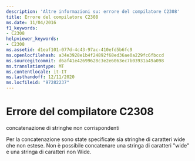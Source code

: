 ```yaml
---
description: 'Altre informazioni su: errore del compilatore C2308'
title: Errore del compilatore C2308
ms.date: 11/04/2016
f1_keywords:
- C2308
helpviewer_keywords:
- C2308
ms.assetid: d1eaf101-077d-4c43-97ac-410efd5b6fc9
ms.openlocfilehash: a34e3928e1b4f24892f68ed36ae0a229fc6fbccd
ms.sourcegitcommit: d6af41e42699628c3e2e6063ec7b03931a49a098
ms.translationtype: MT
ms.contentlocale: it-IT
ms.lasthandoff: 12/11/2020
ms.locfileid: "97282237"
---
```

# <a name="compiler-error-c2308"></a>Errore del compilatore C2308

concatenazione di stringhe non corrispondenti

Per la concatenazione sono state specificate sia stringhe di caratteri wide che non estese. Non è possibile concatenare una stringa di caratteri "wide" e una stringa di caratteri non Wide.
